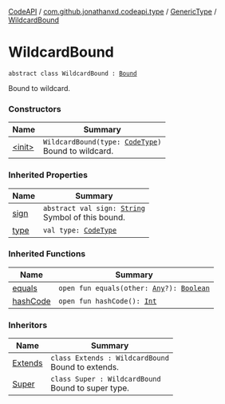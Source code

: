 [CodeAPI](../../../index.md) / [com.github.jonathanxd.codeapi.type](../../index.md) / [GenericType](../index.md) / [WildcardBound](.)

# WildcardBound

`abstract class WildcardBound : `[`Bound`](../-bound/index.md)

Bound to wildcard.

### Constructors

| Name | Summary |
|---|---|
| [&lt;init&gt;](-init-.md) | `WildcardBound(type: `[`CodeType`](../../-code-type/index.md)`)`<br>Bound to wildcard. |

### Inherited Properties

| Name | Summary |
|---|---|
| [sign](../-bound/sign.md) | `abstract val sign: `[`String`](https://kotlinlang.org/api/latest/jvm/stdlib/kotlin/-string/index.html)<br>Symbol of this bound. |
| [type](../-bound/type.md) | `val type: `[`CodeType`](../../-code-type/index.md) |

### Inherited Functions

| Name | Summary |
|---|---|
| [equals](../-bound/equals.md) | `open fun equals(other: `[`Any`](https://kotlinlang.org/api/latest/jvm/stdlib/kotlin/-any/index.html)`?): `[`Boolean`](https://kotlinlang.org/api/latest/jvm/stdlib/kotlin/-boolean/index.html) |
| [hashCode](../-bound/hash-code.md) | `open fun hashCode(): `[`Int`](https://kotlinlang.org/api/latest/jvm/stdlib/kotlin/-int/index.html) |

### Inheritors

| Name | Summary |
|---|---|
| [Extends](../-extends/index.md) | `class Extends : WildcardBound`<br>Bound to extends. |
| [Super](../-super/index.md) | `class Super : WildcardBound`<br>Bound to super type. |
